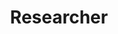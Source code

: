 ---
title: "Researcher"
image: "https://images.pexels.com/photos/941555/pexels-photo-941555.jpeg?cs=srgb&dl=pexels-olly-941555.jpg&fm=jpg"
link: "mailto:contact@cerai.in"
caption: "We are actively looking for researchers with interest and experience in responsible AI topics. You will get to work on pressing problems, supervise talented juniors, and collaborate with top teams in the field around the world."
draft: false
---